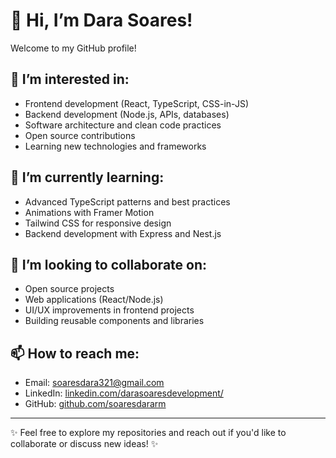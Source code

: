 # 👋 Hi, I’m Dara Soares!

Welcome to my GitHub profile!

## 👀 I’m interested in:
- Frontend development (React, TypeScript, CSS-in-JS)
- Backend development (Node.js, APIs, databases)
- Software architecture and clean code practices
- Open source contributions
- Learning new technologies and frameworks

## 🌱 I’m currently learning:
- Advanced TypeScript patterns and best practices
- Animations with Framer Motion
- Tailwind CSS for responsive design
- Backend development with Express and Nest.js

## 💞️ I’m looking to collaborate on:
- Open source projects
- Web applications (React/Node.js)
- UI/UX improvements in frontend projects
- Building reusable components and libraries

## 📫 How to reach me:
- Email: [soaresdara321@gmail.com](mailto:soaresdara321@gmail.com)
- LinkedIn: [linkedin.com/darasoaresdevelopment/](https://linkedin.com/darasoaresdevelopment/)
- GitHub: [github.com/soaresdararm](https://github.com/soaresdararm)


---

✨ Feel free to explore my repositories and reach out if you'd like to collaborate or discuss new ideas! ✨
